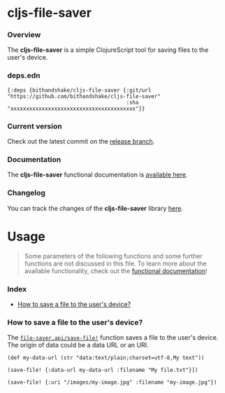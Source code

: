 
# cljs-file-saver

### Overview

The <strong>cljs-file-saver</strong> is a simple ClojureScript tool for saving
files to the user's device.

### deps.edn

```
{:deps {bithandshake/cljs-file-saver {:git/url "https://github.com/bithandshake/cljs-file-saver"
                                      :sha     "xxxxxxxxxxxxxxxxxxxxxxxxxxxxxxxxxxxxxxxx"}}
```

### Current version

Check out the latest commit on the [release branch](https://github.com/bithandshake/cljs-file-saver/tree/release).

### Documentation

The <strong>cljs-file-saver</strong> functional documentation is [available here](documentation/COVER.md).

### Changelog

You can track the changes of the <strong>cljs-file-saver</strong> library [here](CHANGES.md).

# Usage

> Some parameters of the following functions and some further functions are not discussed in this file.
  To learn more about the available functionality, check out the [functional documentation](documentation/COVER.md)!

### Index

- [How to save a file to the user's device?](#how-to-save-a-to-the-users-device)

### How to save a file to the user's device?

The [`file-saver.api/save-file!`](documentation/cljs/file-saver/API.md#save-file)
function saves a file to the user's device. The origin of data could be a data URL
or an URI.

```
(def my-data-url (str "data:text/plain;charset=utf-8,My text"))

(save-file! {:data-url my-data-url :filename "My file.txt"}])
```

```
(save-file! {:uri "/images/my-image.jpg" :filename "my-image.jpg"})

```
